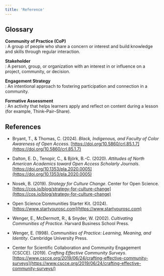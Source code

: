 ```yaml
---
title: 'Reference'
---
```


## Glossary  

**Community of Practice (CoP)**  
: A group of people who share a concern or interest and build knowledge and skills through regular interaction.  

**Stakeholder**  
: A person, group, or organization with an interest in or influence on a project, community, or decision.  

**Engagement Strategy**  
: An intentional approach to fostering participation and connection in a community.  

**Formative Assessment**  
: An activity that helps learners apply and reflect on content during a lesson (for example, Think–Pair–Share).  

## References  

- Bryant, T., & Thomas, C. (2024). *Black, Indigenous, and Faculty of Color Awareness of Open Access*. [https://doi.org/10.5860/crl.85.1.7](https://doi.org/10.5860/crl.85.1.7)  

- Dalton, E. D., Tenopir, C., & Björk, B.-C. (2020). *Attitudes of North American Academics toward Open Access Scholarly Journals*. [https://doi.org/10.1353/pla.2020.0005](https://doi.org/10.1353/pla.2020.0005)  

- Nosek, B. (2019). *Strategy for Culture Change*. Center for Open Science. [https://cos.io/blog/strategy-for-culture-change](https://cos.io/blog/strategy-for-culture-change)  

- Open Science Communities Starter Kit. (2024). [https://www.startyourosc.com](https://www.startyourosc.com)  

- Wenger, E., McDermott, R., & Snyder, W. (2002). *Cultivating Communities of Practice*. Harvard Business School Press.  

- Wenger, E. (1998). *Communities of Practice: Learning, Meaning, and Identity*. Cambridge University Press.  

- Center for Scientific Collaboration and Community Engagement (CSCCE). (2019). *Crafting Effective Community Surveys*. [https://www.cscce.org/2019/06/24/crafting-effective-community-surveys](https://www.cscce.org/2019/06/24/crafting-effective-community-surveys/)  

